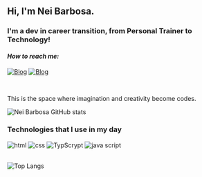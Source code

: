 ## Hi, I'm Nei Barbosa.
### I'm a dev in career transition, from Personal Trainer to Technology!

<i><h4>How to reach me:</h4></i> 

[![Blog](https://img.shields.io/badge/Instagram-E4405F?style=for-the-badge&logo=instagram&logoColor=white)](https://instagram.com/treinadornei)
[![Blog](https://img.shields.io/badge/LinkedIn-0077B5?style=for-the-badge&logo=linkedin&logoColor=white)](https://www.linkedin.com/in/dev-neibarbosa)

<br>

This is the space where imagination and creativity become codes.

![Nei Barbosa GitHub stats](https://github-readme-stats.vercel.app/api?username=devNeiBarbosa&show_icons=true&theme=radical)

### Technologies that I use in my day
<div>
    <img align="center" alt="html" src="https://img.shields.io/badge/HTML-239120?style=for-the-badge&logo=html5&logoColor=white"/>
    <img align="center" alt="css" src="https://img.shields.io/badge/CSS-239120?&style=for-the-badge&logo=css3&logoColor=white"/>
    <img align="center" alt="TypScrypt" src="https://img.shields.io/badge/TypeScript-007ACC?style=for-the-badge&logo=typescript&logoColor=white"/>
    <img align="center" alt="java script" src="https://img.shields.io/badge/JavaScript-F7DF1E?style=for-the-badge&logo=javascript&logoColor=black"/>
</div>
<br>

![Top Langs](https://github-readme-stats.vercel.app/api/top-langs/?username=anuraghazra&layout=compact)
